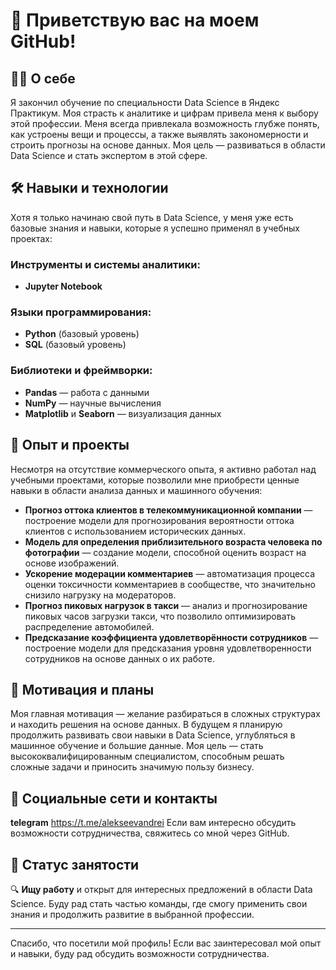 # 👋 Приветствую вас на моем GitHub!

## 🧑‍💻 О себе

Я закончил обучение по специальности Data Science в Яндекс Практикум. Моя страсть к аналитике и цифрам привела меня к выбору этой профессии. Меня всегда привлекала возможность глубже понять, как устроены вещи и процессы, а также выявлять закономерности и строить прогнозы на основе данных. Моя цель — развиваться в области Data Science и стать экспертом в этой сфере.

## 🛠️ Навыки и технологии

Хотя я только начинаю свой путь в Data Science, у меня уже есть базовые знания и навыки, которые я успешно применял в учебных проектах:

### Инструменты и системы аналитики:
- **Jupyter Notebook**

### Языки программирования:
- **Python** (базовый уровень)
- **SQL** (базовый уровень)

### Библиотеки и фреймворки:
- **Pandas** — работа с данными
- **NumPy** — научные вычисления
- **Matplotlib** и **Seaborn** — визуализация данных

## 💼 Опыт и проекты

Несмотря на отсутствие коммерческого опыта, я активно работал над учебными проектами, которые позволили мне приобрести ценные навыки в области анализа данных и машинного обучения:

- **Прогноз оттока клиентов в телекоммуникационной компании** — построение модели для прогнозирования вероятности оттока клиентов с использованием исторических данных.
- **Модель для определения приблизительного возраста человека по фотографии** — создание модели, способной оценить возраст на основе изображений.
- **Ускорение модерации комментариев** — автоматизация процесса оценки токсичности комментариев в сообществе, что значительно снизило нагрузку на модераторов.
- **Прогноз пиковых нагрузок в такси** — анализ и прогнозирование пиковых часов загрузки такси, что позволило оптимизировать распределение автомобилей.
- **Предсказание коэффициента удовлетворённости сотрудников** — построение модели для предсказания уровня удовлетворенности сотрудников на основе данных о их работе.

## 🎯 Мотивация и планы

Моя главная мотивация — желание разбираться в сложных структурах и находить решения на основе данных. В будущем я планирую продолжить развивать свои навыки в Data Science, углубляться в машинное обучение и большие данные. Моя цель — стать высококвалифицированным специалистом, способным решать сложные задачи и приносить значимую пользу бизнесу.

## 🔗 Социальные сети и контакты

**telegram** https://t.me/alekseevandrei
Если вам интересно обсудить возможности сотрудничества, свяжитесь со мной через GitHub.

## 💼 Статус занятости

🔍 **Ищу работу** и открыт для интересных предложений в области Data Science. Буду рад стать частью команды, где смогу применить свои знания и продолжить развитие в выбранной профессии.

---

Спасибо, что посетили мой профиль! Если вас заинтересовал мой опыт и навыки, буду рад обсудить возможности сотрудничества.

